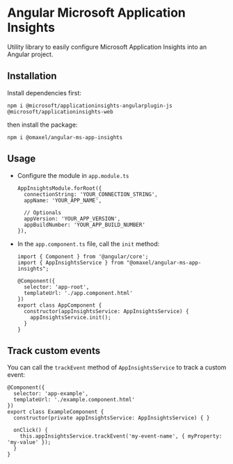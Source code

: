 # Angular Microsoft Application Insights

Utility library to easily configure Microsoft Application Insights into an Angular project.

## Installation

Install dependencies first:

```
npm i @microsoft/applicationinsights-angularplugin-js @microsoft/applicationinsights-web
```

then install the package:

```
npm i @omaxel/angular-ms-app-insights
```

## Usage

- Configure the module in `app.module.ts`

  ```
  AppInsightsModule.forRoot({
    connectionString: 'YOUR_CONNECTION_STRING',
    appName: 'YOUR_APP_NAME',

    // Optionals
    appVersion: 'YOUR_APP_VERSION',
    appBuildNumber: 'YOUR_APP_BUILD_NUMBER'
  }),
  ```

- In the `app.component.ts` file, call the `init` method:

  ```
  import { Component } from '@angular/core';
  import { AppInsightsService } from "@omaxel/angular-ms-app-insights";

  @Component({
    selector: 'app-root',
    templateUrl: './app.component.html'
  })
  export class AppComponent {
    constructor(appInsightsService: AppInsightsService) {
      appInsightsService.init();
    }
  }
  ```

## Track custom events

You can call the `trackEvent` method of `AppInsightsService` to track a custom event:

```
@Component({
  selector: 'app-example',
  templateUrl: './example.component.html'
})
export class ExampleComponent {
  constructor(private appInsightsService: AppInsightsService) { }

  onClick() {
    this.appInsightsService.trackEvent('my-event-name', { myProperty: 'my-value' });
  }
}
```
